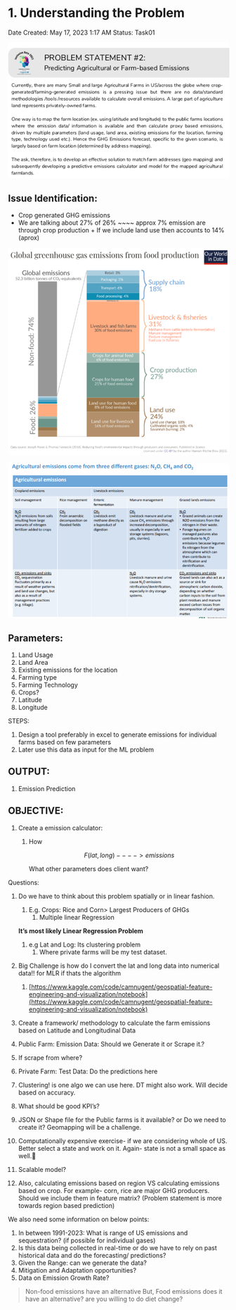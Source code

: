 # 1. Understanding the Problem

Date Created: May 17, 2023 1:17 AM
Status: Task01

![Untitled](1%20Understanding%20the%20Problem%20c63a9af19b324abfaba945b9e1a11480/Untitled.png)

## Issue Identification:

- Crop generated GHG emissions
- We are talking about 27% of 26% ~~~~ approx 7% emission are through crop production + If we include land use then accounts to 14%(aprox)

![Untitled](1%20Understanding%20the%20Problem%20c63a9af19b324abfaba945b9e1a11480/Untitled%201.png)

![Untitled](1%20Understanding%20the%20Problem%20c63a9af19b324abfaba945b9e1a11480/Untitled%202.png)

## **Parameters**:

1. Land Usage
2. Land Area
3. Existing emissions for the location
4. Farming type
5. Farming Technology 
6. Crops?
7. Latitude
8. Longitude

STEPS:

1. Design a tool preferably in excel to generate emissions for individual farms based on few parameters
2. Later use this data as input for the ML problem

## OUTPUT:

1. Emission Prediction

## OBJECTIVE:

1. Create a emission calculator:
    1. How
        
        $$
        F(lat, long) ----> emissions
        $$
        
        What other parameters does client want?
        

Questions:

1. Do we have to think about this problem spatially or in linear fashion.
    1. E.g. Crops: Rice and Corn> Largest Producers of GHGs
        1. Multiple linear Regression
    
    **It’s most likely Linear Regression Problem**
    
    1. e.g Lat and Log: Its clustering problem
        1. Where private farms will be my test dataset.
        
2. Big Challenge is how do I convert the lat and long data into numerical data!! for MLR if thats the algorithm
    1. [https://www.kaggle.com/code/camnugent/geospatial-feature-engineering-and-visualization/notebook](https://www.kaggle.com/code/camnugent/geospatial-feature-engineering-and-visualization/notebook)
    

1. Create a framework/ methodology to calculate the farm emissions based on Latitude and Longitudinal Data
2. Public Farm: Emission Data: Should we Generate it or Scrape it.?
3. If scrape from where?
4. Private Farm: Test Data: Do the predictions here
5. Clustering! is one algo we can use here. DT might also work. Will decide based on accuracy.
6. What should be good KPI’s?
7. JSON or Shape file for the Public farms is it available? or Do we need to create it? Geomapping will be a challenge. 
8. Computationally expensive exercise- if we are considering whole of US. Better select a state and work on it. Again- state is not a small space as well.🤔
9. Scalable model? 
10. Also, calculating emissions based on region VS calculating emissions based on crop. For example- corn, rice are major GHG producers. Should we include them in feature matrix? (Problem statement is more towards region based prediction)

We also need some information on below points:

1. In between 1991-2023: What is range of US emissions and sequestration? (if possible for individual gases)
2. Is this data being collected in real-time or do we have to rely on past historical data and do the forecasting/ predictions?
3. Given the Range: can we generate the data?
4. Mitigation and Adaptation opportunities?
5. Data on Emission Growth Rate?

> Non-food emissions have an alternative But, Food emissions does it have an alternative? are you willing to do diet change?
>